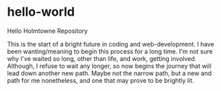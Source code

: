 # hello-world
Hello Holmtowne Repository

This is the start of a bright future in coding and web-development.  I have been wanting/meaning to begin this process for a long time.  I'm not sure why I've waited so long, other than life, and work, getting involved.  Although, I refuse to wait any longer, so now begins the journey that will lead down another new path.  Maybe not the narrow path, but a new and path for me nonetheless, and one that may prove to be brightly lit.
